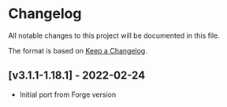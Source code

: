 # Changelog
All notable changes to this project will be documented in this file.

The format is based on [Keep a Changelog].

## [v3.1.1-1.18.1] - 2022-02-24
- Initial port from Forge version

[Keep a Changelog]: https://keepachangelog.com/en/1.0.0/
